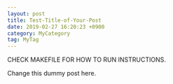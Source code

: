 ```yaml
---
layout: post
title: Test-Title-of-Your-Post
date: 2019-02-27 16:20:23 +0900
category: MyCategory
tag: MyTag
---
```



CHECK MAKEFILE FOR HOW TO RUN INSTRUCTIONS.


Change this dummy post here.